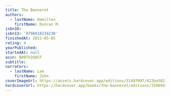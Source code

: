 ```yaml
---
title: The Banneret
authors:
  - lastName: Hamilton
    firstName: Duncan M.
isbn10:
isbn13: '9798418234230'
finishedAt: 2022-05-05
rating: 4
yearPublished:
startedAt: null
asin: B09TV2G8CF
subtitle:
narrators:
  - lastName: Lee
    firstName: John
coverImageUrl: https://assets.hardcover.app/editions/31497097/422ba582-7592-4a8e-8571-aeb690c2d83e.jpg
hardcoverUrl: https://hardcover.app/books/the-banneret/editions/31969471
---
```

